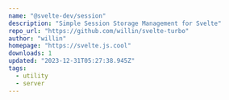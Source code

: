 ```yaml
---
name: "@svelte-dev/session"
description: "Simple Session Storage Management for Svelte"
repo_url: "https://github.com/willin/svelte-turbo"
author: "willin"
homepage: "https://svelte.js.cool"
downloads: 1
updated: "2023-12-31T05:27:38.945Z"
tags: 
  - utility
  - server
---
```

